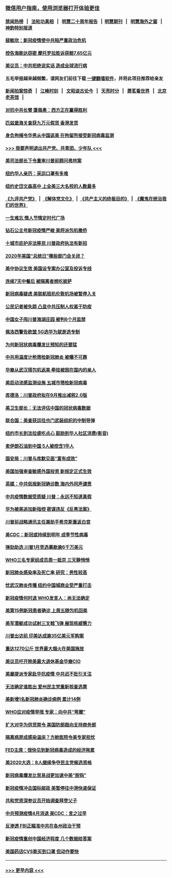 ### [微信用户指南，使用浏览器打开体验更佳](https://github.com/gfw-breaker/banned-news1/blob/master/indexes/wechat-guide.md?t=0)
#### [禁闻热榜](热点新闻.md?t=0)  &nbsp;&nbsp;|&nbsp;&nbsp; [法轮功真相](https://github.com/gfw-breaker/truth/blob/master/README.md?t=0) &nbsp;&nbsp;|&nbsp;&nbsp; [明慧二十周年报告](https://github.com/gfw-breaker/mh-reports/blob/master/README.md?t=0) &nbsp;&nbsp;|&nbsp;&nbsp;[明慧期刊](https://github.com/gfw-breaker/mh-qikan) &nbsp;&nbsp;|&nbsp;&nbsp; [明慧海外之窗](https://github.com/gfw-breaker/mh-news/blob/master/README.md?t=0) &nbsp;&nbsp;|&nbsp;&nbsp; [神韵特别报道](https://github.com/gfw-breaker/mh-news/blob/master/shenyun.md?t=0)
#### [裴敏欣：新冠疫情使中共陷严重政治危机](../pages/nsc412/n11871514.md?t=02160533) 
#### [控告海能达窃密 摩托罗拉胜诉获赔7.65亿元](../pages/nsc412/n11871594.md?t=02160533) 
#### [美议员：中共拒绝说实话 造成全球流行病](../pages/nsc412/n11871582.md?t=02160533) 
#### 五毛举报越来越频繁，请网友们前往下载 [一键翻墙软件](https://github.com/gfw-breaker/ssr-accounts)，并将此项目推荐给亲友
#### [新闻拍案惊奇](https://github.com/gfw-breaker/banned-news1/blob/master/pages/link4.md) &nbsp;&nbsp;|&nbsp;&nbsp; [江峰时刻](https://github.com/gfw-breaker/banned-news1/blob/master/pages/link4.md) &nbsp;&nbsp;|&nbsp;&nbsp; [文昭谈古论今](https://github.com/gfw-breaker/banned-news1/blob/master/pages/link4.md) &nbsp;&nbsp;|&nbsp;&nbsp; [天亮时分](https://github.com/gfw-breaker/banned-news1/blob/master/pages/link4.md) &nbsp;&nbsp;|&nbsp;&nbsp; [萧茗看世界](https://github.com/gfw-breaker/banned-news1/blob/master/pages/link4.md) &nbsp;&nbsp;|&nbsp;&nbsp; [北京老茶馆](https://github.com/gfw-breaker/banned-news1/blob/master/pages/link4.md) &nbsp;&nbsp;|&nbsp;&nbsp; 
#### [对抗中共长臂 蓬佩奥：西方正在赢得胜利](../pages/nsc412/n11871500.md?t=02160533) 
#### [匹兹堡海关查获九万元假货 香港发货](../pages/nsc412/n11870716.md?t=02160533) 
#### [身负拘捕令华男从中国返美  在拘留所接受新冠病毒监测](../pages/nsc412/n11870710.md?t=02160533) 
#### [>>> 我要声明退出共产党、共青团、少年队 <<<](https://github.com/begood0513/goodnews/blob/master/quit/letter.md) 
#### [美司法部长下令重审川普前顾问弗林案](../pages/nsc412/n11870258.md?t=02160533) 
#### [纽约华人亲历：采运口罩有多难](../pages/nsc412/n11870531.md?t=02160533) 
#### [纽约史岱文森高中  上全美三大名校的人数最多](../pages/nsc412/n11870557.md?t=02160533) 
#### [《九评共产党》](https://github.com/begood0513/9ping.md/blob/master/README.md) &nbsp;|&nbsp; [《解体党文化》](../../../../jtdwh.md/blob/master/README.md)  &nbsp;|&nbsp; [《共产主义的终极目的》](../../../../gczydzjmd.md/blob/master/README.md) &nbsp;|&nbsp; [《魔鬼在统治我们的世界》](../../../../mgztzwmdsj.md/blob/master/README.md) 
#### [一生难忘 情人节情定时代广场](../pages/nsc412/n11870536.md?t=02160533) 
#### [钻石公主号新冠疫情严峻 美将派包机撤侨](../pages/nsc412/n11870505.md?t=02160533) 
#### [十城市庇护非法移民 川普政府执法有新招](../pages/nsc412/n11870410.md?t=02160533) 
#### [2020年美国“总统日”哪些部门会关闭？](../pages/nsc412/n11870148.md?t=02160533) 
#### [美中协议生效 美国设专案办公室及投诉专线](../pages/nsc412/n11870266.md?t=02160533) 
#### [连续7天中餐后 被隔离者想吃披萨](../pages/nsc412/n11870243.md?t=02160533) 
#### [新冠病毒疑虑 美联航班机伦敦机场被暂停入关](../pages/nsc412/n11870015.md?t=02160533) 
#### [公民记者被失踪 凸显中共压制人权甚于防疫](../pages/nsc412/n11870042.md?t=02160533) 
#### [中国女子闯川普海湖庄园 被判6个月监禁](../pages/nsc412/n11869919.md?t=02160533) 
#### [佩洛西警告欧盟 5G选华为就是选专制](../pages/nsc412/n11869898.md?t=02160533) 
#### [为何新冠状病毒爆发比预知的还要猛](../pages/nsc412/n11869828.md?t=02160533) 
#### [中共用温度计枪筛检新冠肺炎 被曝不可靠](../pages/nsc412/n11869707.md?t=02160533) 
#### [华裔从武汉搭包机返美 牵挂被困在国内的亲人](../pages/nsc412/n11869711.md?t=02160533) 
#### [美启动流感监测设施 五城市筛检新冠病毒](../pages/nsc412/n11869689.md?t=02160533) 
#### [库德洛：川普政府拟在9月推出减税2.0版](../pages/nsc412/n11869627.md?t=02160533) 
#### [美卫生部长：无法评估中国的冠状病毒数据](../pages/nsc412/n11869301.md?t=02160533) 
#### [联合国：美查获运往也门武装组织的中制导弹](../pages/nsc412/n11868677.md?t=02160533) 
#### [纽约市长到法拉盛吃点心  鼓励到华人社区消费(影音)](../pages/nsc412/n11868197.md?t=02160533) 
#### [卖伊朗石油到中国  5人被控含1华人](../pages/nsc412/n11867988.md?t=02160533) 
#### [国安局：川普与库默见面“富有成效”](../pages/nsc412/n11867976.md?t=02160533) 
#### [美国加强审查敏感外国投资 新规定正式生效](../pages/nsc412/n11868041.md?t=02160533) 
#### [英媒：中共低报新冠确诊数 海内外同声谴责](../pages/nsc412/n11867421.md?t=02160533) 
#### [中共疫情数据受质疑 川普：永远不知道真假](../pages/nsc412/n11867195.md?t=02160533) 
#### [华为被美追加新指控 密谋违反《反黑法案》](../pages/nsc412/n11867191.md?t=02160533) 
#### [川普前战略通讯主任兼助手希克斯重返白宫](../pages/nsc412/n11867104.md?t=02160533) 
#### [美CDC：新冠或持续到明年 成季节性病毒](../pages/nsc412/n11867279.md?t=02160533) 
#### [弹劾助选 川普1月竞选募款逾6千万美元](../pages/nsc412/n11866950.md?t=02160533) 
#### [WHO三名专家组成员周一抵京 三天静悄悄](../pages/nsc412/n11866947.md?t=02160533) 
#### [新冠肺炎感染率及死亡率 研究：男性较高](../pages/nsc412/n11866956.md?t=02160533) 
#### [忧武汉肺炎传播 纽约中国城商业受严重打击](../pages/nsc412/n11866902.md?t=02160533) 
#### [新冠疫情何时退 WHO发言人：尚无法确定](../pages/nsc412/n11866864.md?t=02160533) 
#### [美第15例新冠患者确诊 上周五随包机回美](../pages/nsc412/n11866852.md?t=02160533) 
#### [美军潜艇成功试射三叉戟飞弹 展现核威慑力](../pages/nsc412/n11866046.md?t=02160533) 
#### [川普出访前 印美达成逾35亿美元军购案](../pages/nsc412/n11865444.md?t=02160533) 
#### [重达1270公斤 世界最大烟火在美国施放](../pages/nsc412/n11865198.md?t=02160533) 
#### [美议员吁开除美最大退休基金华裔CIO](../pages/nsc412/n11865230.md?t=02160533) 
#### [美屡提派专家赴华抗疫情 中共迟不批引关注](../pages/nsc412/n11864719.md?t=02160533) 
#### [无法确定谁胜出 爱州民主党重新核查选票](../pages/nsc412/n11864830.md?t=02160533) 
#### [美新增1名新冠肺炎确诊病例 累计14例](../pages/nsc412/n11864893.md?t=02160533) 
#### [WHO应对疫情举措 专家：向中共“弯腰”](../pages/nsc412/n11864727.md?t=02160533) 
#### [扩大对华为供货禁令 美国防部趋向支持商务部](../pages/nsc412/n11864773.md?t=02160533) 
#### [隔离病房成感染温床？方舱医院令美专家担忧](../pages/nsc412/n11864575.md?t=02160533) 
#### [FED主席：很快见到新冠病毒造成的经济拖累](../pages/nsc412/n11864507.md?t=02160533) 
#### [美2020大选：8人继续争夺民主党候选资格](../pages/nsc412/n11864327.md?t=02160533) 
#### [新冠病毒爆发比贸易战更加速中美“脱钩”](../pages/nsc412/n11864470.md?t=02160533) 
#### [新冠疫情冲击国际邮政 美暂停往中港快递保证](../pages/nsc412/n11864207.md?t=02160533) 
#### [共和党资深参议员开始调查拜登父子](../pages/nsc412/n11863984.md?t=02160533) 
#### [中共预测疫情4月消退 美CDC：言之过早](../pages/nsc412/n11864310.md?t=02160533) 
#### [反渗透 FBI正瞄准中共在各州政治干预](../pages/nsc412/n11864300.md?t=02160533) 
#### [新冠疫情重创中国经济程度 几个数据给答案](../pages/nsc412/n11864203.md?t=02160533) 
#### [美国药店CVS能买到口罩 但动作要快](../pages/nsc412/n11862438.md?t=02160533) 

----
#### [ >>> 更早内容 <<< ](../indexes/nsc412-earlier.md)
